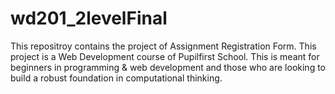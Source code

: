 # wd201_2levelFinal
This repositroy contains the project of Assignment Registration Form. This project is a Web Development course of Pupilfirst School. This is meant for beginners in programming & web development and those who are looking to build a robust foundation in computational thinking.
